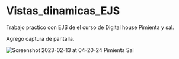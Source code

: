 # Vistas_dinamicas_EJS
Trabajo practico con EJS de el curso de Digital house Pimienta y sal.

Agrego captura de pantalla.

![Screenshot 2023-02-13 at 04-20-24 Pimienta   Sal](https://user-images.githubusercontent.com/92597147/218394828-8420f7da-040e-4792-b64d-1d1bbf28a798.png)
